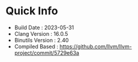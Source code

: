 # Quick Info
* Build Date : 2023-05-31
* Clang Version : 16.0.5
* Binutils Version : 2.40
* Compiled Based : https://github.com/llvm/llvm-project/commit/5729e63a

